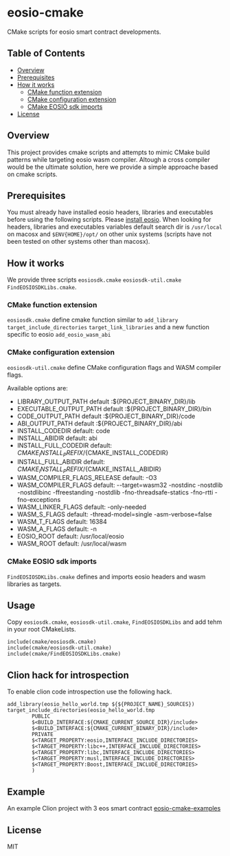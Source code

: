 # eosio-cmake

CMake scripts for eosio smart contract developments.

## Table of Contents

- [Overview](#overview)
- [Prerequisites](#Prerequisites)
- [How it works](#how-it-works)
  - [CMake function extension](#cmake-function-extension)
  - [CMake configuration extension](#cmake-configuration-extension)
  - [CMake EOSIO sdk imports](#cmake-eosio-sdk-imports)
- [License](#license)

## Overview

This project provides cmake scripts and attempts to mimic CMake build patterns while targeting eosio wasm compiler. Altough a cross compiler would be the ultimate solution, here we provide a simple approache based on cmake scripts.

## Prerequisites

You must already have installed eosio headers, libraries and executables before using the following scripts. Please [install eosio](https://developers.eos.io). When looking for headers, libraries and executables variables default search dir is `/usr/local` on macosx and `$ENV{HOME}/opt/` on other unix systems (scripts have not been tested on other systems other than macosx).

## How it works

We provide three scripts `eosiosdk.cmake` `eosiosdk-util.cmake` `FindEOSIOSDKLibs.cmake`.

### CMake function extension

`eosiosdk.cmake` define cmake function similar to `add_library` `target_include_directories` `target_link_libraries` 
and a new function specific to eosio `add_eosio_wasm_abi`

### CMake configuration extension
`eosiosdk-util.cmake` define CMake configuration flags and WASM compiler flags.

Available options are:
- LIBRARY_OUTPUT_PATH default :${PROJECT_BINARY_DIR}/lib
- EXECUTABLE_OUTPUT_PATH default :${PROJECT_BINARY_DIR}/bin
- CODE_OUTPUT_PATH default :${PROJECT_BINARY_DIR}/code
- ABI_OUTPUT_PATH default :${PROJECT_BINARY_DIR}/abi
- INSTALL_CODEDIR default: code
- INSTALL_ABIDIR default: abi
- INSTALL_FULL_CODEDIR default: ${CMAKE_INSTALL_PREFIX}/${CMAKE_INSTALL_CODEDIR}
- INSTALL_FULL_ABIDIR default: ${CMAKE_INSTALL_PREFIX}/${CMAKE_INSTALL_ABIDIR}
- WASM_COMPILER_FLAGS_RELEASE default: -O3
- WASM_COMPILER_FLAGS default: --target=wasm32 -nostdinc -nostdlib -nostdlibinc -ffreestanding -nostdlib -fno-threadsafe-statics -fno-rtti -fno-exceptions
- WASM_LINKER_FLAGS default: -only-needed
- WASM_S_FLAGS default: -thread-model=single -asm-verbose=false
- WASM_T_FLAGS default: 16384
- WASM_A_FLAGS default: -n
- EOSIO_ROOT default: /usr/local/eosio
- WASM_ROOT default: /usr/local/wasm

### CMake EOSIO sdk imports
`FindEOSIOSDKLibs.cmake` defines and imports eosio headers and wasm libraries as targets.


## Usage

Copy `eosiosdk.cmake`, `eosiosdk-util.cmake`, `FindEOSIOSDKLibs` and add tehm in your root CMakeLists.

```
include(cmake/eosiosdk.cmake)
include(cmake/eosiosdk-util.cmake)
include(cmake/FindEOSIOSDKLibs.cmake)
```


## Clion hack for introspection

To enable clion code introspection use the following hack.

```
add_library(eosio_hello_world.tmp ${${PROJECT_NAME}_SOURCES})
target_include_directories(eosio_hello_world.tmp
        PUBLIC
        $<BUILD_INTERFACE:${CMAKE_CURRENT_SOURCE_DIR}/include>
        $<BUILD_INTERFACE:${CMAKE_CURRENT_BINARY_DIR}/include>
        PRIVATE
        $<TARGET_PROPERTY:eosio,INTERFACE_INCLUDE_DIRECTORIES>
        $<TARGET_PROPERTY:libc++,INTERFACE_INCLUDE_DIRECTORIES>
        $<TARGET_PROPERTY:libc,INTERFACE_INCLUDE_DIRECTORIES>
        $<TARGET_PROPERTY:musl,INTERFACE_INCLUDE_DIRECTORIES>
        $<TARGET_PROPERTY:Boost,INTERFACE_INCLUDE_DIRECTORIES>
        )
```
## Example 

An example Clion project with 3 eos smart contract [eosio-cmake-examples](https://github.com/awalga/eosio-cmake-examples/)

## License

MIT
